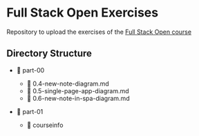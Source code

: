 # Full Stack Open Exercises

Repository to upload the exercises of the [Full Stack Open course](https://fullstackopen.com/en/)

## Directory Structure

- 📁 part-00
    - 📄 0.4-new-note-diagram.md
    - 📄 0.5-single-page-app-diagram.md
    - 📄 0.6-new-note-in-spa-diagram.md

- 📁 part-01
    - 📁 courseinfo

